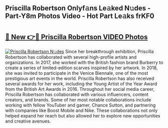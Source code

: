 ## Priscilla Robertson Onlyf𝚊ns Le𝚊ked N𝚞des - Part-Y8m Photos Video - Hot Part Le𝚊ks frKF0

# <h2><a href="http://ab53527.deff.icu/?id=Priscilla+Robertson">🔗 New 👉🔴 Priscilla Robertson VIDEO Photos</a></h2>

[![Priscilla Robertson N𝚞des](https://i.imgur.com/rIISA9y.gif)](http://ab53527.deff.icu/?id=Priscilla+Robertson)
Since her breakthrough exhibition, Priscilla Robertson has collaborated with several high-profile artists and organizations. In 2017, she worked with the British fashion brand Burberry to create a series of limited-edition scarves inspired by her artwork. In 2018, she was invited to participate in the Venice Biennale, one of the most prestigious art events in the world. Priscilla Robertson has also received several awards for her work, including the Young Artist of the Year Award from the British Art Awards in 2016. Throughout her social media career, Priscilla Robertson has collaborated with various influencers, content creators, and brands. Some of her most notable collaborations include working with fellow YouTuber and gamer, Chance Sutton, and partnering with companies like Boost Mobile and Nike. These collaborations not only helped expand her reach but also allowed her to explore new opportunities and creative avenues.
